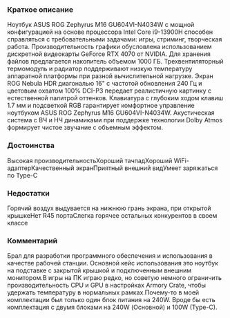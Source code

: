### **Краткое описание**
Ноутбук ASUS ROG Zephyrus M16 GU604VI-N4034W с мощной конфигурацией на основе процессора Intel Core i9-13900H способен справляться с требовательными задачами: игры, стриминг, творческая работа. Производительность графики обусловлена использованием дискретной видеокарты GeForce RTX 4070 от NVIDIA. Для хранения файлов предлагается накопитель объемом 1000 ГБ. Трехвентиляторный термомодуль и радиатор поддерживают низкую температуру аппаратной платформы при разной вычислительной нагрузке.  Экран ROG Nebula HDR диагональю 16" с частотой обновления 240 Гц и цветовым охватом 100% DCI-P3 передает реалистичную картинку с естественной палитрой оттенков. Клавиатура с глубоким ходом клавиш 1.7 мм и подсветкой RGB гарантирует комфортное управление ноутбуком ASUS ROG Zephyrus M16 GU604VI-N4034W. Акустическая система с ВЧ и НЧ динамиками при поддержке технологии Dolby Atmos формирует чистое звучание с объемным эффектом.

### **Достоинства**
Высокая производительностьХороший тачпадХороший WiFi-адаптерКачественный экранПриятный внешний видУмеет заряжаться по Type-C

### **Недостатки**
Горячий воздух выдувается на нижнюю грань экрана, при открытой крышкеНет R45 портаСлегка горячее остальных конкурентов в своем классе

### **Комментарий**
Брал для разработки программного обеспечения и использования в качестве рабочей станции. Основной кейс использования это ноутбук на подставке с закрытой крышкой и подключенным внешним монитором.В игры на ПК играю редко, но советую немного ограничить производительность CPU и GPU в настройках Armory Crate, чтобы удержать температуру в нормальных рамках.Почему-то в моей комплектации был только один блок питания на 240W. Вроде бы есть комплектация с двумя блоками на 240W (Основной) и 100W (Type-C).

